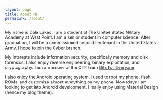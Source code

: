 ```yaml
---
layout: page
title: About Me
permalink: /about/
---
```


My name is Dale Lakes. I am a student at The United States Military Academy at West Point. I am a senior student in computer science.
After graduation, I will be a commissioned second lieutenant in the United States Army. I hope to join the Cyber branch.

My interests include information security, specifically memory and disk forensics. I also enjoy reverse engineering, binary exploitation,
and cryptography. I am a member of the CTF team [Bits For Everyone](https://ctftime.org/team/2511).

I also enjoy the Android operating system. I used to root my phone, flash ROMs, and customize almost everything on my phone. Nowadays I
am looking to get into Android development. I really enjoy using Material Design (hence my blog theme). 